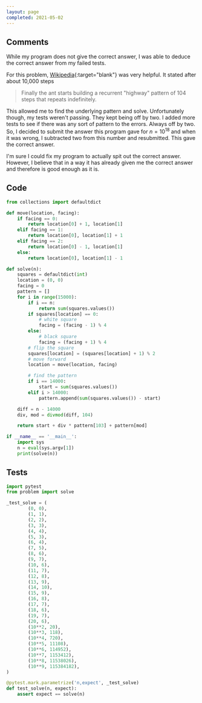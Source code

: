 ```yaml
---
layout: page
completed: 2021-05-02
---
```


## Comments

While my program does not give the correct answer, I was able to deduce the
correct answer from my failed tests.

For this problem,
[Wikipedia](https://en.wikipedia.org/wiki/Langton%27s_ant#Modes_of_behavior){:target="blank"}
was very helpful.  It stated after about 10,000 steps

> Finally the ant starts building a recurrent "highway" pattern of 104 steps
> that repeats indefinitely.

This allowed me to find the underlying pattern and solve.  Unfortunately
though, my tests weren't passing.  They kept being off by two.  I added more
tests to see if there was any sort of pattern to the errors.  Always off by
two.  So, I decided to submit the answer this program gave for $n=10^{18}$ and
when it was wrong, I subtracted two from this number and resubmitted.  This
gave the correct answer.

I'm sure I could fix my program to actually spit out the correct answer.
However, I believe that in a way it has already given me the correct answer and
therefore is good enough as it is.

## Code

```python
from collections import defaultdict

def move(location, facing):
    if facing == 0:
        return location[0] + 1, location[1]
    elif facing == 1:
        return location[0], location[1] + 1
    elif facing == 2:
        return location[0] - 1, location[1]
    else:
        return location[0], location[1] - 1

def solve(n):
    squares = defaultdict(int)
    location = (0, 0)
    facing = 0
    pattern = []
    for i in range(15000):
        if i == n:
            return sum(squares.values())
        if squares[location] == 0:
            # white square
            facing = (facing - 1) % 4
        else:
            # black square
            facing = (facing + 1) % 4
        # flip the square
        squares[location] = (squares[location] + 1) % 2
        # move forward
        location = move(location, facing)

        # find the pattern
        if i == 14000:
            start = sum(squares.values())
        elif i > 14000:
            pattern.append(sum(squares.values()) - start)

    diff = n - 14000
    div, mod = divmod(diff, 104)

    return start + div * pattern[103] + pattern[mod]

if __name__ == '__main__':
    import sys
    n = eval(sys.argv[1])
    print(solve(n))
```

## Tests

```python
import pytest
from problem import solve

_test_solve = (
        (0, 0),
        (1, 1),
        (2, 2),
        (3, 3),
        (4, 4),
        (5, 3),
        (6, 4),
        (7, 5),
        (8, 6),
        (9, 7),
        (10, 6),
        (11, 7),
        (12, 8),
        (13, 9),
        (14, 10),
        (15, 9),
        (16, 8),
        (17, 7),
        (18, 6),
        (19, 7),
        (20, 6),
        (10**2, 20),
        (10**3, 118),
        (10**4, 720),
        (10**5, 11108),
        (10**6, 114952),
        (10**7, 1153412),
        (10**8, 11538026),
        (10**9, 115384182),
)

@pytest.mark.parametrize('n,expect', _test_solve)
def test_solve(n, expect):
    assert expect == solve(n)
```
